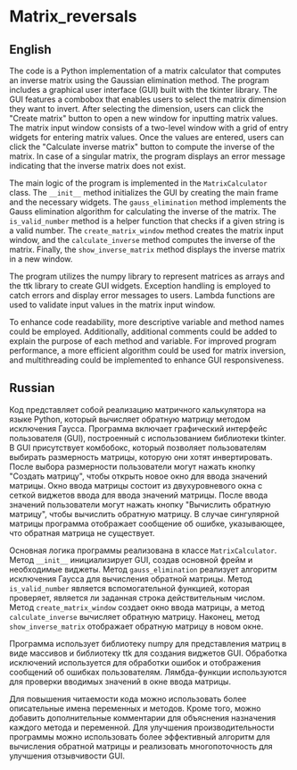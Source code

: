 # Matrix_reversals

## English

The code is a Python implementation of a matrix calculator that computes an inverse matrix using the Gaussian elimination method. The program includes a graphical user interface (GUI) built with the tkinter library. The GUI features a combobox that enables users to select the matrix dimension they want to invert. After selecting the dimension, users can click the "Create matrix" button to open a new window for inputting matrix values. The matrix input window consists of a two-level window with a grid of entry widgets for entering matrix values. Once the values are entered, users can click the "Calculate inverse matrix" button to compute the inverse of the matrix. In case of a singular matrix, the program displays an error message indicating that the inverse matrix does not exist.

The main logic of the program is implemented in the `MatrixCalculator` class. The `__init__` method initializes the GUI by creating the main frame and the necessary widgets. The `gauss_elimination` method implements the Gauss elimination algorithm for calculating the inverse of the matrix. The `is_valid_number` method is a helper function that checks if a given string is a valid number. The `create_matrix_window` method creates the matrix input window, and the `calculate_inverse` method computes the inverse of the matrix. Finally, the `show_inverse_matrix` method displays the inverse matrix in a new window.

The program utilizes the numpy library to represent matrices as arrays and the ttk library to create GUI widgets. Exception handling is employed to catch errors and display error messages to users. Lambda functions are used to validate input values in the matrix input window.

To enhance code readability, more descriptive variable and method names could be employed. Additionally, additional comments could be added to explain the purpose of each method and variable. For improved program performance, a more efficient algorithm could be used for matrix inversion, and multithreading could be implemented to enhance GUI responsiveness.

## Russian

Код представляет собой реализацию матричного калькулятора на языке Python, который вычисляет обратную матрицу методом исключения Гаусса. Программа включает графический интерфейс пользователя (GUI), построенный с использованием библиотеки tkinter. В GUI присутствует комбобокс, который позволяет пользователям выбирать размерность матрицы, которую они хотят инвертировать. После выбора размерности пользователи могут нажать кнопку "Создать матрицу", чтобы открыть новое окно для ввода значений матрицы. Окно ввода матрицы состоит из двухуровневого окна с сеткой виджетов ввода для ввода значений матрицы. После ввода значений пользователи могут нажать кнопку "Вычислить обратную матрицу", чтобы вычислить обратную матрицу. В случае сингулярной матрицы программа отображает сообщение об ошибке, указывающее, что обратная матрица не существует.

Основная логика программы реализована в классе `MatrixCalculator`. Метод `__init__` инициализирует GUI, создав основной фрейм и необходимые виджеты. Метод `gauss_elimination` реализует алгоритм исключения Гаусса для вычисления обратной матрицы. Метод `is_valid_number` является вспомогательной функцией, которая проверяет, является ли заданная строка действительным числом. Метод `create_matrix_window` создает окно ввода матрицы, а метод `calculate_inverse` вычисляет обратную матрицу. Наконец, метод `show_inverse_matrix` отображает обратную матрицу в новом окне.

Программа использует библиотеку numpy для представления матриц в виде массивов и библиотеку ttk для создания виджетов GUI. Обработка исключений используется для обработки ошибок и отображения сообщений об ошибках пользователям. Лямбда-функции используются для проверки вводимых значений в окне ввода матрицы.

Для повышения читаемости кода можно использовать более описательные имена переменных и методов. Кроме того, можно добавить дополнительные комментарии для объяснения назначения каждого метода и переменной. Для улучшения производительности программы можно использовать более эффективный алгоритм для вычисления обратной матрицы и реализовать многопоточность для улучшения отзывчивости GUI.
